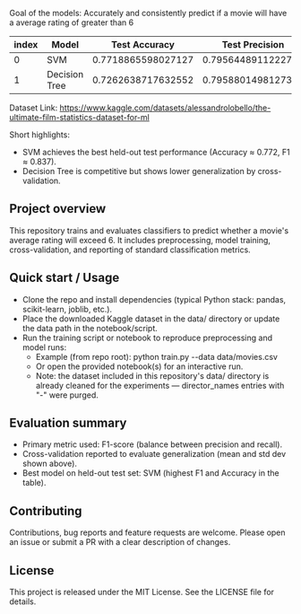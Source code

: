 Goal of the models: Accurately and consistently predict if a movie will have a average rating of greater than 6 

|index|Model|Test Accuracy|Test Precision|Test Recall|Test F1-score|Mean CV Accuracy|Std Dev CV Accuracy|
|---|---|---|---|---|---|---|---|
|0|SVM|0\.7718865598027127|0\.7956448911222781|0\.8828996282527881|0\.8370044052863436|0\.764103844471076|0\.00917934346949328|
|1|Decision Tree|0\.7262638717632552|0\.795880149812734|0\.7899628252788105|0\.792910447761194|0\.713231657440697|0\.013040825939252734|

Dataset Link: https://www.kaggle.com/datasets/alessandrolobello/the-ultimate-film-statistics-dataset-for-ml

Short highlights:
- SVM achieves the best held-out test performance (Accuracy ≈ 0.772, F1 ≈ 0.837).
- Decision Tree is competitive but shows lower generalization by cross-validation.

## Project overview
This repository trains and evaluates classifiers to predict whether a movie's average rating will exceed 6. It includes preprocessing, model training, cross-validation, and reporting of standard classification metrics.

## Quick start / Usage
- Clone the repo and install dependencies (typical Python stack: pandas, scikit-learn, joblib, etc.).
- Place the downloaded Kaggle dataset in the data/ directory or update the data path in the notebook/script.
- Run the training script or notebook to reproduce preprocessing and model runs:
  - Example (from repo root): python train.py --data data/movies.csv
  - Or open the provided notebook(s) for an interactive run.
  - Note: the dataset included in this repository's data/ directory is already cleaned for the experiments — director_names entries with "-" were purged.

## Evaluation summary
- Primary metric used: F1-score (balance between precision and recall).
- Cross-validation reported to evaluate generalization (mean and std dev shown above).
- Best model on held-out test set: SVM (highest F1 and Accuracy in the table).

## Contributing
Contributions, bug reports and feature requests are welcome. Please open an issue or submit a PR with a clear description of changes.

## License
This project is released under the MIT License. See the LICENSE file for details.
